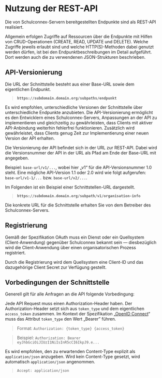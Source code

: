 # Nutzung der REST-API

Die von Schulconnex-Servern bereitgestellten Endpunkte sind als REST-API realisiert.

Allgemein erfolgen Zugriffe auf Ressourcen über die Endpunkte mit Hilfen von CRUD-Operationen
(CREATE, READ, UPDATE und DELETE). Welche Zugriffe jeweils erlaubt sind und welche
HTTP(S)-Methoden dabei genutzt werden dürfen, ist bei den Endpunktbeschreibungen im Detail
aufgeführt. Dort werden auch die zu verwendenen JSON-Strukturen beschrieben.

## API-Versionierung

Die URL der Schnittstelle besteht aus einer Base-URL sowie dem eigentlichen Endpunkt.

> **`https://subdomain.domain.org/subpaths/endpunkt`**

Es wird empfohlen, unterschiedliche Versionen der Schnittstelle über unterschiedliche Endpunkte
anzubieten. Die API-Versionierung ermöglicht es den Entwicklern eines Schulconnex-Servers,
Anpassungen an der API zu implementieren und gleichzeitig zu gewährleisten, dass Clients mit
aktiver API-Anbindung weiterhin fehlerfrei funktionieren. Zusätzlich wird gewährleistet, dass
Clients genug Zeit zur Implementierung einer neuen Version der API erhalten.

Die Versionierung der API befindet sich in der URL zur REST-API. Dabei wird die Versionsnummer
der API in der URL als Pfad am Ende der Base-URL mit angegeben.

Beispiel: `base-url/v1/...`, wobei hier „v1“ für die API-Versionsnummer 1.0 steht. Eine
mögliche API-Version 1.1 oder 2.0 wird wie folgt aufgerufen: `base-url/v1-1/...` bzw. `base-url/v2/...`.

Im Folgenden ist ein Beispiel einer Schnittstellen-URL dargestellt.

> **`https://subdomain.domain.org/subpath/v1/organisation-info`**

Die konkrete URL für die Schnittstelle erhalten Sie von dem Betreiber des Schulconnex-Servers.

## Registrierung

Gemäß der Spezifikation OAuth muss ein Dienst oder ein Quellsystem (Client-Anwendung) gegenüber
Schulconnex bekannt sein — diesbezüglich wird die Client-Anwendung über einen organisatorischen
Prozess registriert.

Durch die Registrierung wird dem Quellsystem eine Client-ID und das dazugehörige Client Secret
zur Verfügung gestellt.

## Vorbedingungen der Schnittstelle

Generell gilt für alle Anfragen an die API folgende Vorbedingung:

Jede API Request muss einen Authorization-Header haben. Der Authorization-Header setzt sich aus
`token_type` und dem eigentlichen `access_token` zusammen. Im Kontext der Spezifikation „[OpenID Connect][1]“
muss das Attribut `token_type` den Wert „Bearer” führen.

> Format: `Authorization: {token_type} {access_token}`

> Beispiel: `Authorization: Bearer eyJhbGciOiJIUzI1NiIsInR5cCI6IkpJ9.e...`

Es wird empfohlen, den zu erwartenden Content-Type explizit als `application/json` anzugeben.
Wird kein Content-Type gesetzt, wird automatisch `application/json` angenommen.

> `Accept: application/json`

[1]: https://openid.net/specs/openid-connect-core-1_0.html
